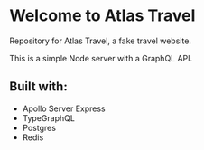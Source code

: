 # Welcome to Atlas Travel

Repository for Atlas Travel, a fake travel website.

This is a simple Node server with a GraphQL API.

## Built with:

- Apollo Server Express
- TypeGraphQL
- Postgres
- Redis

